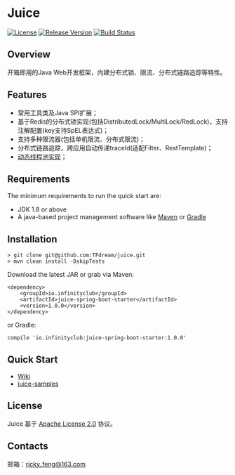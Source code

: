 # Juice
[![License](https://img.shields.io/badge/license-Apache%202-green.svg)](https://www.apache.org/licenses/LICENSE-2.0) [![Release Version](https://img.shields.io/badge/release-1.0.0-red.svg)](https://github.com/TFdream/juice/releases) [![Build Status](https://travis-ci.org/TFdream/juice.svg?branch=master)](https://travis-ci.org/TFdream/juice)

## Overview
开箱即用的Java Web开发框架，内建分布式锁、限流、分布式链路追踪等特性。

## Features
* 常用工具类及Java SPI扩展；
* 基于Redis的分布式锁实现(包括DistributedLock/MultiLock/RedLock)，支持注解配置(key支持SpEL表达式)；
* 支持多种限流器(包括单机限流、分布式限流)；
* 分布式链路追踪，跨应用自动传递traceId(适配Filter、RestTemplate)；
* [动态线程池实现](https://tech.meituan.com/2020/04/02/java-pooling-pratice-in-meituan.html)；

## Requirements
The minimum requirements to run the quick start are:
* JDK 1.8 or above
* A java-based project management software like [Maven](https://maven.apache.org/) or [Gradle](http://gradle.org/)

## Installation
```
> git clone git@github.com:TFdream/juice.git
> mvn clean install -DskipTests
```

Download the latest JAR or grab via Maven:
```
<dependency>
    <groupId>io.infinityclub</groupId>
    <artifactId>juice-spring-boot-starter</artifactId>
    <version>1.0.0</version>
</dependency>
```

or Gradle:
```
compile 'io.infinityclub:juice-spring-boot-starter:1.0.0'
```

## Quick Start
* [Wiki](https://github.com/TFdream/juice/wiki)
* [juice-samples](https://github.com/TFdream/juice-samples)

## License
Juice 基于 [Apache License 2.0](https://github.com/TFdream/juice/blob/master/LICENSE) 协议。

## Contacts
邮箱：ricky_feng@163.com
